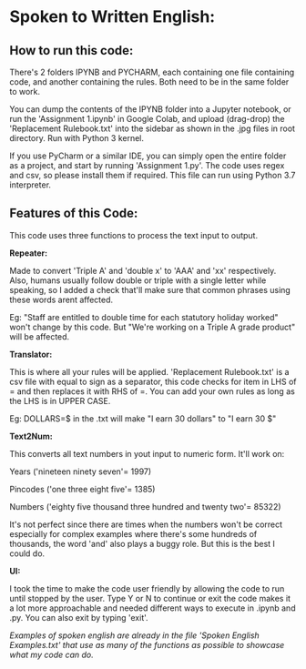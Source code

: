 # Spoken to Written English:
## How to run this code:

There's 2 folders IPYNB and PYCHARM, each containing one file containing code, and another containing the rules.
Both need to be in the same folder to work.

You can dump the contents of the IPYNB folder into a Jupyter notebook, or run the 'Assignment 1.ipynb' 
in Google Colab, and upload (drag-drop) the 'Replacement Rulebook.txt' into the sidebar as shown in the .jpg
files in root directory. Run with Python 3 kernel.

If you use PyCharm or a similar IDE, you can simply open the entire folder as a project, and start by running 
'Assignment 1.py'. The code uses regex and csv, so please install them if required. This file can run
using Python 3.7 interpreter.

## Features of this Code:
This code uses three functions to process the text input to output.

**Repeater:** 

Made to convert 'Triple A' and 'double x' to 'AAA' and 'xx' respectively. Also, humans usually follow
double or triple with a single letter while speaking, so I added a check that'll make sure that common phrases using these
words arent affected. 

Eg: "Staff are entitled to double time for each statutory holiday worked" won't change by this code. But "We're working
on a Triple A grade product" will be affected.

**Translator:**

This is where all your rules will be applied. 'Replacement Rulebook.txt' is a csv file with equal to sign as a separator,
this code checks for item in LHS of = and then replaces it with RHS of =. You can add your own rules as long as the LHS is in
UPPER CASE.

Eg: DOLLARS=$ in the .txt will make "I earn 30 dollars" to "I earn 30 $"

**Text2Num:**

This converts all text numbers in yout input to numeric form. It'll work on:

Years ('nineteen ninety seven'= 1997)

Pincodes ('one three eight five'= 1385)

Numbers ('eighty five thousand three hundred and twenty two'= 85322)

It's not perfect since there are times when the numbers won't be correct especially for complex examples where there's 
some hundreds of thousands, the word 'and' also plays a buggy role. But this is the best I could do.

**UI:**

I took the time to make the code user friendly by allowing the code to run until stopped by the user. 
Type Y or N to continue or exit the code makes it a lot more approachable and needed different ways to execute 
in .ipynb and .py. You can also exit by typing 'exit'.

*Examples of spoken english are already in the file 'Spoken English Examples.txt' that use as many of the functions as possible to showcase what my code can do.*

